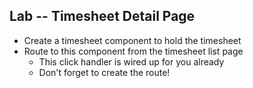 ## Lab -- Timesheet Detail Page

* Create a timesheet component to hold the timesheet
* Route to this component from the timesheet list page
    * This click handler is wired up for you already
    * Don't forget to create the route!
